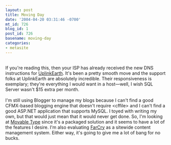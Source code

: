 ```yaml
---
layout: post
title: Moving Day
date: '2004-04-20 03:31:46 -0700'
mt_id: 726
blog_id: 1
post_id: 726
basename: moving-day
categories:
- metasite
---
```

<br />If you're reading this, then your ISP has already received the new DNS instructions for <a href="http://www.uplinkearth.com/vhaCoupon.cfm?kbid=1358">UplinkEarth</a>. It's been a pretty smooth move and the support folks at UplinkEarth are absolutely incredible. Their responsiveness is exemplary; they're everything I would want in a host&#x2014;well, I wish SQL Server wasn't $15 extra per month.<br /><br />I'm still using Blogger to manage my blogs because I can't find a good CFMX-based blogging engine that doesn't require &lt;cffile&gt; and I can't find a good ASP.NET application that supports MySQL. I toyed with writing my own, but that would just mean that it would never get done. So, I'm looking at <a href="http://www.movabletype.com/">Movable Type</a> since it's a packaged solution and it seems to have a lot of the features I desire. I'm also evaluating <a href="http://farcry.daemon.com.au/">FarCry</a> as a sitewide content management system. Either way, it's going to give me a lot of bang for no bucks.<br /><br /><br />
